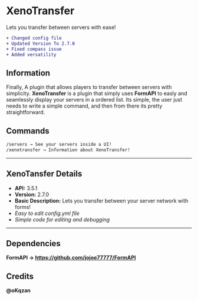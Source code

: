 # XenoTransfer
Lets you transfer between servers with ease!

```diff
+ Changed config file
+ Updated Version To 2.7.0
+ Fixed compass issue
+ Added versatility
```
## Information
Finally, A plugin that allows players to transfer between servers with simplicity.
**XenoTransfer** is a plugin that simply uses **FormAPI** to easly and seamlessly display your servers in a ordered list. Its simple, the user just needs to write a simple command, and then from there its pretty straightforward.

## Commands
```diff
/servers → See your servers inside a UI!
/xenotransfer → Information about XenoTransfer!
```
***

## XenoTansfer Details
* **API:** 3.5.1
* **Version:** 2.7.0
* **Basic Description:** Lets you transfer between your server network with forms!
* *Easy to edit config.yml file*
* *Simple code for editing and debugging*
***

## Dependencies
**FormAPI →  https://github.com/jojoe77777/FormAPI**

## Credits
**@oKqzan**
